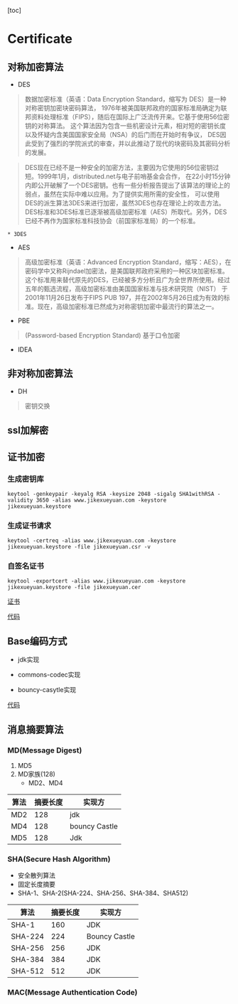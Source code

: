 [toc]

# Certificate

## 对称加密算法

* DES

> 数据加密标准（英语：Data Encryption Standard，缩写为 DES）是一种对称密钥加密块密码算法，
>1976年被美国联邦政府的国家标准局确定为联邦资料处理标准（FIPS），随后在国际上广泛流传开来。它基于使用56位密钥的对称算法。
>这个算法因为包含一些机密设计元素，相对短的密钥长度以及怀疑内含美国国家安全局（NSA）的后门而在开始时有争议，
>DES因此受到了强烈的学院派式的审查，并以此推动了现代的块密码及其密码分析的发展。

>DES现在已经不是一种安全的加密方法，主要因为它使用的56位密钥过短。1999年1月，distributed.net与电子前哨基金会合作，
>在22小时15分钟内即公开破解了一个DES密钥。也有一些分析报告提出了该算法的理论上的弱点，虽然在实际中难以应用。为了提供实用所需的安全性，
>可以使用DES的派生算法3DES来进行加密，虽然3DES也存在理论上的攻击方法。
>DES标准和3DES标准已逐渐被高级加密标准（AES）所取代。另外，DES已经不再作为国家标准科技协会（前国家标准局）的一个标准。

    * 3DES
* AES

>高级加密标准（英语：Advanced Encryption Standard，缩写：AES），在密码学中又称Rijndael加密法，是美国联邦政府采用的一种区块加密标准。
>这个标准用来替代原先的DES，已经被多方分析且广为全世界所使用。经过五年的甄选流程，高级加密标准由美国国家标准与技术研究院（NIST）
>于2001年11月26日发布于FIPS PUB 197，并在2002年5月26日成为有效的标准。现在，高级加密标准已然成为对称密钥加密中最流行的算法之一。

* PBE
> (Password-based Encryption Standard) 基于口令加密
>
>

* IDEA

## 非对称加密算法
* DH

> 密钥交换

## ssl加解密 
## 证书加密

### 生成密钥库
```
keytool -genkeypair -keyalg RSA -keysize 2048 -sigalg SHA1withRSA -validity 3650 -alias www.jikexueyuan.com -keystore jikexueyuan.keystore
```

### 生成证书请求
```
keytool -certreq -alias www.jikexueyuan.com -keystore jikexueyuan.keystore -file jikexueyuan.csr -v
```

### 自签名证书
```
keytool -exportcert -alias www.jikexueyuan.com -keystore jikexueyuan.keystore -file jikexueyuan.cer
```

[证书][1]

[代码][2]

## Base编码方式

- jdk实现

- commons-codec实现

- bouncy-casytle实现

[代码][3]

## 消息摘要算法

### MD(Message Digest)
1. MD5
2. MD家族(128)
	- MD2、MD4

|算法|摘要长度|实现方|
-|-|-
|MD2|128|jdk
|MD4|128|bouncy Castle|
|MD5|128|Jdk|


### SHA(Secure Hash Algorithm)

- 安全散列算法
- 固定长度摘要
- SHA-1、SHA-2(SHA-224、SHA-256、SHA-384、SHA512)

|算法 |摘要长度|实现方|
-|-|-
SHA-1|160|JDK
SHA-224|224|Bouncy Castle
SHA-256|256|JDK
 SHA-384|384|JDK
 SHA-512|512|JDK
 

### MAC(Message Authentication Code)


  
  [1]: https://github.com/admxj/Certificate/tree/master/ssl
  [2]: https://github.com/admxj/Certificate/tree/master/src/certificate
  [3]: https://github.com/admxj/Certificate/tree/master/src/com/admxj/security/base64/AdmxjBase64.java